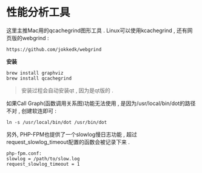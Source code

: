 # 性能分析工具

这里主推Mac用的qcachegrind图形工具 . Linux可以使用kcachegrind , 还有网页版的webgrind :

```
https://github.com/jokkedk/webgrind
```

**安装**

```
brew install graphviz
brew install qcachegrind
```

> 安装过程会自动安装qt , 因为是qt版的 .

如果Call Graph\(函数调用关系图\)功能无法使用 , 是因为/usr/local/bin/dot的路径不对 , 创建软连即可 : 

```
ln -s /usr/local/bin/dot /usr/bin/dot
```

另外, PHP-FPM也提供了一个slowlog慢日志功能 , 超过request\_slowlog\_timeout配置的函数会被记录下来 .

```
php-fpm.conf:
slowlog = /path/to/slow.log
request_slowlog_timeout = 1
```




